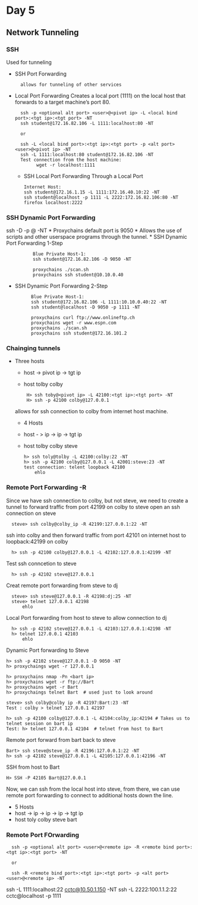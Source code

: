 # Day 5

## Network Tunneling

### SSH
  Used for tunneling

  * SSH Port Forwarding

          allows for tunneling of other services
  * Local Port Forwarding
    Creates a local port (1111) on the local host that forwards to a target machine’s port 80.
    
          ssh -p <optional alt port> <user>@<pivot ip> -L <local bind port>:<tgt ip>:<tgt port> -NT
          ssh student@172.16.82.106 -L 1111:localhost:80 -NT
    
          or

          ssh -L <local bind port>:<tgt ip>:<tgt port> -p <alt port> <user>@<pivot ip> -NT
          ssh -L 1111:localhost:80 student@172.16.82.106 -NT
          Test connection from the host machine:
                wget -r localhost:1111
    
    * SSH Local Port Forwarding Through a Local Port
   
          Internet Host:
          ssh student@172.16.1.15 -L 1111:172.16.40.10:22 -NT
          ssh student@localhost -p 1111 -L 2222:172.16.82.106:80 -NT
          firefox localhost:2222
  ### SSH Dynamic Port Forwarding
   
  ssh -D <port> -p <alt port> <user>@<pivot ip> -NT
        * Proxychains default port is 9050
        * Allows the use of scripts and other userspace programs through the tunnel.
        * SSH Dynamic Port Forwarding 1-Step
     
              Blue Private Host-1:
              ssh student@172.16.82.106 -D 9050 -NT

              proxychains ./scan.sh
              proxychains ssh student@10.10.0.40

  * SSH Dynamic Port Forwarding 2-Step

              Blue Private Host-1:
              ssh student@172.16.82.106 -L 1111:10.10.0.40:22 -NT
              ssh student@localhost -D 9050 -p 1111 -NT

              proxychains curl ftp://www.onlineftp.ch
              proxychains wget -r www.espn.com
              proxychains ./scan.sh
              proxychains ssh student@172.16.101.2

### Chainging tunnels
* Three hosts
  * host -> pivot ip -> tgt ip
  * host    tolby       colby

         H> ssh toby@<pivot ip> -L 42100:<tgt ip>:<tgt port> -NT
         H> ssh -p 42100 colby@127.0.0.1
  allows for ssh connection to colby from internet host machine.
  * 4 Hosts
  * host - > ip -> ip -> tgt ip
  * host    tolby  colby  steve
  
        h> ssh toly@tolby -L 42100:colby:22 -NT
        h> ssh -p 42100 colby@127.0.0.1 -L 42001:steve:23 -NT
        test connection: telent loopback 42100
            ehlo

### Remote Port Forwarding -R
Since we have ssh connection to colby, but not steve, we need to create a tunnel to forward traffic from port 42199 on colby to steve open an ssh connection on steve 
      
      steve> ssh colby@colby_ip -R 42199:127.0.0.1:22 -NT

ssh into colby and then forward traffic from port 42101 on internet host to loopback:42199 on colby

      h> ssh -p 42100 colby@127.0.0.1 -L 42102:127.0.0.1:42199 -NT

  Test ssh conncetion to steve
  
      h> ssh -p 42102 steve@127.0.0.1

Creat remote port forwarding from steve to dj

      steve> ssh steve@127.0.0.1 -R 42198:dj:25 -NT 
      steve> telnet 127.0.0.1 42198
          ehlo
Local Port forwarding from host to steve to allow connection to dj
  
      h> ssh -p 42102 steve@127.0.0.1 -L 42103:127.0.0.1:42198 -NT
      h> telnet 127.0.0.1 42103
          ehlo
Dynamic Port forwarding to Steve

    h> ssh -p 42102 steve@127.0.0.1 -D 9050 -NT
    h> proxychaings wget -r 127.0.0.1 

    h> proxychains nmap -Pn <bart ip> 
    h> proxychains wget -r ftp://Bart
    h> proxychains wget -r Bart
    h> proxychaings telnet Bart  # used just to look around 

    steve> ssh colby@colby ip -R 42197:Bart:23 -NT
    Test : colby > telnet 127.0.0.1 42197

    h> ssh -p 42100 colby@127.0.0.1 -L 42104:colby_ip:42194 # Takes us to telnet session on bart ip
    Test: h> telnet 127.0.0.1 42104  # telnet from host to Bart

Remote port forward from bart back to steve

    Bart> ssh steve@steve_ip -R 42196:127.0.0.1:22 -NT
    h> ssh -p 42102 steve@127.0.0.1 -L 42105:127.0.0.1:42196 -NT 
SSH from host to Bart 

    H> SSH -P 42105 Bart@127.0.0.1


    
Now, we can ssh from the local host into steve, from there, we can use remote port forwarding to connect to additional hosts down the line. 

  * 5 Hosts
  * host -> ip -> ip -> ip -> tgt ip
  * host    toly  colby  steve  bart

         


### Remote Port FOrwarding

      ssh -p <optional alt port> <user>@<remote ip> -R <remote bind port>:<tgt ip>:<tgt port> -NT

      or
      
      ssh -R <remote bind port>:<tgt ip>:<tgt port> -p <alt port> <user>@<remote ip> -NT



  ssh -L 1111:localhost:22 cctc@10.50.1.150 -NT 
  ssh -L 2222:100.1.1.2:22 cctc@localhost -p 1111
